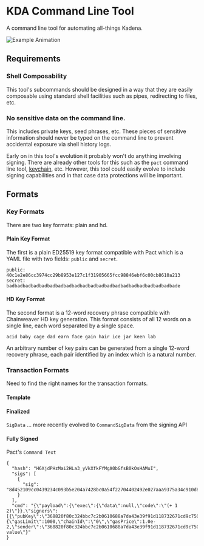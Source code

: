 # KDA Command Line Tool

A command line tool for automating all-things Kadena.

![Example Animation](https://i.imgur.com/By4KVir.gif)

## Requirements

### Shell Composability

This tool's subcommands should be designed in a way that they are easily
composable using standard shell facilities such as pipes, redirecting to
files, etc.

### No sensitive data on the command line.

This includes private keys, seed phrases, etc.  These pieces of sensitive
information should never be typed on the command line to prevent accidental
exposure via shell history logs.

Early on in this tool's evolution it probably won't do anything involving
signing.  There are already other tools for this such as the `pact` command
line tool, [keychain](https://github.com/kadena-community/keychain), etc.
However, this tool could easily evolve to include signing capabilities and in
that case data protections will be important.

## Formats

### Key Formats

There are two key formats: plain and hd. 

#### Plain Key Format

The first is a plain ED25519 key format compatible with Pact which is a YAML
file with two fields: `public` and `secret`.

```
public: 40c1e2e86cc3974cc29b8953e127c1f31905665fcc98846ebf6c00cb8610a213
secret: badbadbadbadbadbadbadbadbadbadbadbadbadbadbadbadbadbadbadbadbade
```

#### HD Key Format

The second format is a 12-word recovery phrase compatible with Chainweaver HD
key generation. This format consists of all 12 words on a single line, each word
separated by a single space.

```
acid baby cage dad earn face gain hair ice jar keen lab
```

An arbitrary number of key pairs can be generated from a single 12-word recovery
phrase, each pair identified by an index which is a natural number.

### Transaction Formats

Need to find the right names for the transaction formats.

#### Template


#### Finalized

`SigData` ... more recently evolved to `CommandSigData` from the signing API

#### Fully Signed

Pact's `Command Text`

```
{
  "hash": "H6XjdPHzMai2HLa3_yVkXfkFYMgA0bGfsB0kOsHAMuI",
  "sigs": [
    {
      "sig": "8d452109cc0439234c093b5e204a7428bc0a54f22704402492e027aaa9375a34c910d8a468a12746d0d29e9353f4a3fbebe920d63bcc7963853995db015d060f"
    }
  ],
  "cmd": "{\"payload\":{\"exec\":{\"data\":null,\"code\":\"(+ 1 2)\"}},\"signers\":[{\"pubKey\":\"368820f80c324bbc7c2b0610688a7da43e39f91d118732671cd9c7500ff43cca\"}],\"meta\":{\"gasLimit\":1000,\"chainId\":\"0\",\"gasPrice\":1.0e-2,\"sender\":\"368820f80c324bbc7c2b0610688a7da43e39f91d118732671cd9c7500ff43cca\"},\"nonce\":\"nonce-value\"}"
}
```
